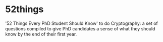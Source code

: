 # 52things
'52 Things Every PhD Student Should Know' to do Cryptography: a set of questions compiled to give PhD candidates a sense of what they should know by the end of their first year.
